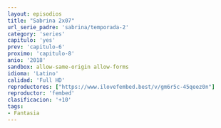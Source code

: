 ```yaml
---
layout: episodios
title: "Sabrina 2x07"
url_serie_padre: 'sabrina/temporada-2'
category: 'series'
capitulo: 'yes'
prev: 'capitulo-6'
proximo: 'capitulo-8'
anio: '2018'
sandbox: allow-same-origin allow-forms
idioma: 'Latino'
calidad: 'Full HD'
reproductores: ["https://www.ilovefembed.best/v/gm6r5c-45qeez0n"]
reproductor: 'fembed'
clasificacion: '+10'
tags:
- Fantasia
---
```












